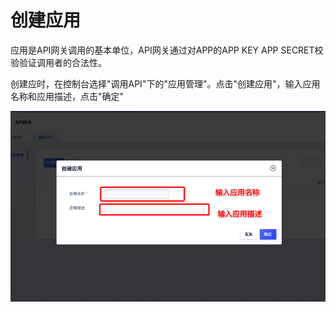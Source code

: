 

# 创建应用

应用是API网关调用的基本单位，API网关通过对APP的APP KEY APP SECRET校验验证调用者的合法性。

创建应时，在控制台选择"调用API"下的"应用管理"。点击"创建应用"，输入应用名称和应用描述，点击"确定"

![授权应用](/images/use_api/create_app.png)
